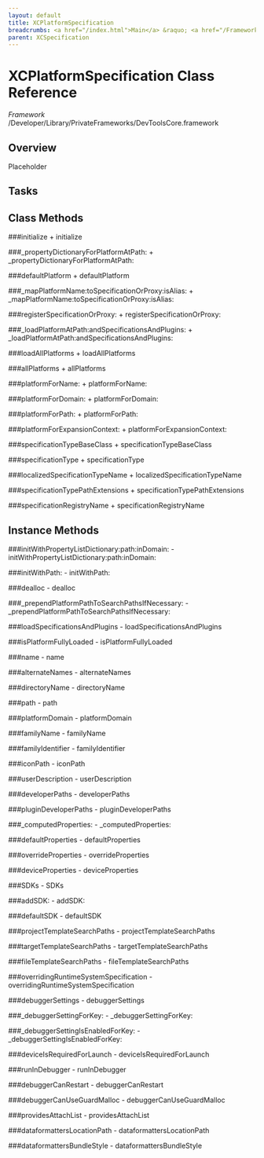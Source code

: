```yaml
---
layout: default
title: XCPlatformSpecification
breadcrumbs: <a href="/index.html">Main</a> &raquo; <a href="/Frameworks.html">Framework</a> &raquo; <a href="/Frameworks/DevToolsCore.html">DevToolsCore</a> &raquo; XCPlatformSpecification
parent: XCSpecification 
---
```

# XCPlatformSpecification Class Reference

*Framework* /Developer/Library/PrivateFrameworks/DevToolsCore.framework

## Overview

Placeholder

## Tasks

## Class Methods

<a name="+initialize"></a>
###initialize
    + initialize

<a name="+_propertyDictionaryForPlatformAtPath:"></a>
###_propertyDictionaryForPlatformAtPath:
    + _propertyDictionaryForPlatformAtPath:

<a name="+defaultPlatform"></a>
###defaultPlatform
    + defaultPlatform

<a name="+_mapPlatformName:toSpecificationOrProxy:isAlias:"></a>
###_mapPlatformName:toSpecificationOrProxy:isAlias:
    + _mapPlatformName:toSpecificationOrProxy:isAlias:

<a name="+registerSpecificationOrProxy:"></a>
###registerSpecificationOrProxy:
    + registerSpecificationOrProxy:

<a name="+_loadPlatformAtPath:andSpecificationsAndPlugins:"></a>
###_loadPlatformAtPath:andSpecificationsAndPlugins:
    + _loadPlatformAtPath:andSpecificationsAndPlugins:

<a name="+loadAllPlatforms"></a>
###loadAllPlatforms
    + loadAllPlatforms

<a name="+allPlatforms"></a>
###allPlatforms
    + allPlatforms

<a name="+platformForName:"></a>
###platformForName:
    + platformForName:

<a name="+platformForDomain:"></a>
###platformForDomain:
    + platformForDomain:

<a name="+platformForPath:"></a>
###platformForPath:
    + platformForPath:

<a name="+platformForExpansionContext:"></a>
###platformForExpansionContext:
    + platformForExpansionContext:

<a name="+specificationTypeBaseClass"></a>
###specificationTypeBaseClass
    + specificationTypeBaseClass

<a name="+specificationType"></a>
###specificationType
    + specificationType

<a name="+localizedSpecificationTypeName"></a>
###localizedSpecificationTypeName
    + localizedSpecificationTypeName

<a name="+specificationTypePathExtensions"></a>
###specificationTypePathExtensions
    + specificationTypePathExtensions

<a name="+specificationRegistryName"></a>
###specificationRegistryName
    + specificationRegistryName

## Instance Methods

<a name="-initWithPropertyListDictionary:path:inDomain:"></a>
###initWithPropertyListDictionary:path:inDomain:
    - initWithPropertyListDictionary:path:inDomain:

<a name="-initWithPath:"></a>
###initWithPath:
    - initWithPath:

<a name="-dealloc"></a>
###dealloc
    - dealloc

<a name="-_prependPlatformPathToSearchPathsIfNecessary:"></a>
###_prependPlatformPathToSearchPathsIfNecessary:
    - _prependPlatformPathToSearchPathsIfNecessary:

<a name="-loadSpecificationsAndPlugins"></a>
###loadSpecificationsAndPlugins
    - loadSpecificationsAndPlugins

<a name="-isPlatformFullyLoaded"></a>
###isPlatformFullyLoaded
    - isPlatformFullyLoaded

<a name="-name"></a>
###name
    - name

<a name="-alternateNames"></a>
###alternateNames
    - alternateNames

<a name="-directoryName"></a>
###directoryName
    - directoryName

<a name="-path"></a>
###path
    - path

<a name="-platformDomain"></a>
###platformDomain
    - platformDomain

<a name="-familyName"></a>
###familyName
    - familyName

<a name="-familyIdentifier"></a>
###familyIdentifier
    - familyIdentifier

<a name="-iconPath"></a>
###iconPath
    - iconPath

<a name="-userDescription"></a>
###userDescription
    - userDescription

<a name="-developerPaths"></a>
###developerPaths
    - developerPaths

<a name="-pluginDeveloperPaths"></a>
###pluginDeveloperPaths
    - pluginDeveloperPaths

<a name="-_computedProperties:"></a>
###_computedProperties:
    - _computedProperties:

<a name="-defaultProperties"></a>
###defaultProperties
    - defaultProperties

<a name="-overrideProperties"></a>
###overrideProperties
    - overrideProperties

<a name="-deviceProperties"></a>
###deviceProperties
    - deviceProperties

<a name="-SDKs"></a>
###SDKs
    - SDKs

<a name="-addSDK:"></a>
###addSDK:
    - addSDK:

<a name="-defaultSDK"></a>
###defaultSDK
    - defaultSDK

<a name="-projectTemplateSearchPaths"></a>
###projectTemplateSearchPaths
    - projectTemplateSearchPaths

<a name="-targetTemplateSearchPaths"></a>
###targetTemplateSearchPaths
    - targetTemplateSearchPaths

<a name="-fileTemplateSearchPaths"></a>
###fileTemplateSearchPaths
    - fileTemplateSearchPaths

<a name="-overridingRuntimeSystemSpecification"></a>
###overridingRuntimeSystemSpecification
    - overridingRuntimeSystemSpecification

<a name="-debuggerSettings"></a>
###debuggerSettings
    - debuggerSettings

<a name="-_debuggerSettingForKey:"></a>
###_debuggerSettingForKey:
    - _debuggerSettingForKey:

<a name="-_debuggerSettingIsEnabledForKey:"></a>
###_debuggerSettingIsEnabledForKey:
    - _debuggerSettingIsEnabledForKey:

<a name="-deviceIsRequiredForLaunch"></a>
###deviceIsRequiredForLaunch
    - deviceIsRequiredForLaunch

<a name="-runInDebugger"></a>
###runInDebugger
    - runInDebugger

<a name="-debuggerCanRestart"></a>
###debuggerCanRestart
    - debuggerCanRestart

<a name="-debuggerCanUseGuardMalloc"></a>
###debuggerCanUseGuardMalloc
    - debuggerCanUseGuardMalloc

<a name="-providesAttachList"></a>
###providesAttachList
    - providesAttachList

<a name="-dataformattersLocationPath"></a>
###dataformattersLocationPath
    - dataformattersLocationPath

<a name="-dataformattersBundleStyle"></a>
###dataformattersBundleStyle
    - dataformattersBundleStyle

